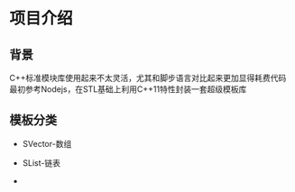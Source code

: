 # **项目介绍**
## **背景**
C++标准模块库使用起来不太灵活，尤其和脚步语言对比起来更加显得耗费代码</br>
最初参考Nodejs，在STL基础上利用C++11特性封装一套超级模板库

## **模板分类**
* SVector-数组

* SList-链表

* 
